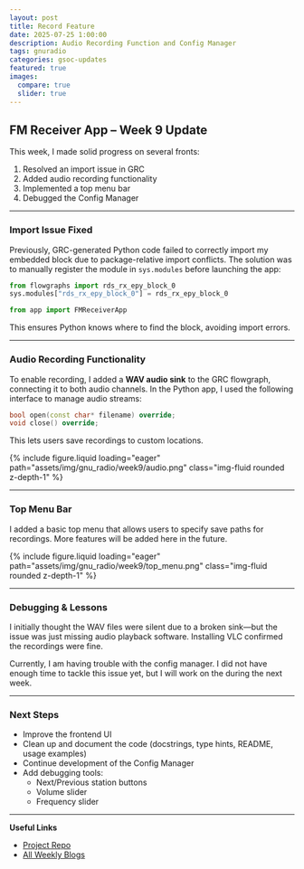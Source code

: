 ```yaml
---
layout: post
title: Record Feature
date: 2025-07-25 1:00:00
description: Audio Recording Function and Config Manager
tags: gnuradio 
categories: gsoc-updates
featured: true
images:
  compare: true
  slider: true
---
```


## FM Receiver App – Week 9 Update

This week, I made solid progress on several fronts:

1. Resolved an import issue in GRC
2. Added audio recording functionality
3. Implemented a top menu bar
4. Debugged the Config Manager

---

### Import Issue Fixed

Previously, GRC-generated Python code failed to correctly import my embedded block due to package-relative import conflicts. The solution was to manually register the module in `sys.modules` before launching the app:

```python
from flowgraphs import rds_rx_epy_block_0
sys.modules["rds_rx_epy_block_0"] = rds_rx_epy_block_0

from app import FMReceiverApp
```

This ensures Python knows where to find the block, avoiding import errors.

---

### Audio Recording Functionality

To enable recording, I added a **WAV audio sink** to the GRC flowgraph, connecting it to both audio channels. In the Python app, I used the following interface to manage audio streams:

```cpp
bool open(const char* filename) override;
void close() override;
```

This lets users save recordings to custom locations.

<div class="row">
    <div class="col-sm mt-3 mt-md-0">
        {% include figure.liquid loading="eager" path="assets/img/gnu_radio/week9/audio.png" class="img-fluid rounded z-depth-1" %}
    </div>
</div>

---

### Top Menu Bar

I added a basic top menu that allows users to specify save paths for recordings. More features will be added here in the future.

<div class="row">
    <div class="col-sm mt-3 mt-md-0">
        {% include figure.liquid loading="eager" path="assets/img/gnu_radio/week9/top_menu.png" class="img-fluid rounded z-depth-1" %}
    </div>
</div>

---

### Debugging & Lessons

I initially thought the WAV files were silent due to a broken sink—but the issue was just missing audio playback software. Installing VLC confirmed the recordings were fine.

Currently, I am having trouble with the config manager. I did not have enough time to tackle this issue yet, but I will work on the during the next week.

---

### Next Steps

- Improve the frontend UI
- Clean up and document the code (docstrings, type hints, README, usage examples)
- Continue development of the Config Manager
- Add debugging tools:
  - Next/Previous station buttons  
  - Volume slider  
  - Frequency slider  

---

**Useful Links**

- [Project Repo](https://github.com/StudHamza/GNU-Radio-FM-App)  
- [All Weekly Blogs](https://studhamza.github.io/hamza-folio/blog/tag/gnuradio/)
